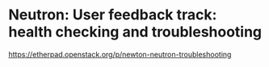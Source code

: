 # Neutron: User feedback track: health checking and troubleshooting

<https://etherpad.openstack.org/p/newton-neutron-troubleshooting>

